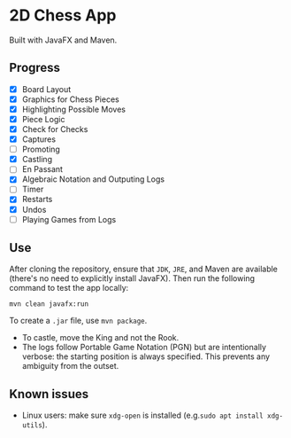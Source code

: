 # 2D Chess App
Built with JavaFX and Maven.

## Progress
- [x] Board Layout
- [x] Graphics for Chess Pieces
- [x] Highlighting Possible Moves
- [x] Piece Logic
- [x] Check for Checks
- [x] Captures 
- [ ] Promoting
- [x] Castling 
- [ ] En Passant
- [x] Algebraic Notation and Outputing Logs
- [ ] Timer
- [x] Restarts
- [x] Undos
- [ ] Playing Games from Logs

## Use
After cloning the repository, ensure that ``JDK``, ``JRE``, and Maven are available (there's no need to explicitly install JavaFX). Then run the following command to test the app locally:

``mvn clean javafx:run``

To create a ``.jar`` file, use ``mvn package``.

- To castle, move the King and not the Rook. 
- The logs follow Portable Game Notation (PGN) but are intentionally verbose: the starting position is always specified. This prevents any ambiguity from the outset.

## Known issues
- Linux users: make sure ``xdg-open`` is installed (e.g.``sudo apt install xdg-utils``).

